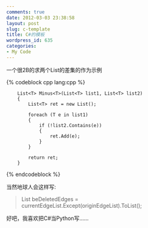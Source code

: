 ```yaml
---
comments: true
date: 2012-03-03 23:38:58
layout: post
slug: c-template
title: C#的模板
wordpress_id: 635
categories:
- My Code
---
```


一个很2B的求两个List的差集的作为示例


{% codeblock cpp lang:cpp %}

        List<T> Minus<T>(List<T> list1, List<T> list2)
        {
            List<T> ret = new List();

            foreach (T e in list1)
            {
                if (!list2.Contains(e))
                {
                    ret.Add(e);
                }
            }

            return ret;
        }

{% endcodeblock %}


当然地球人会这样写:


> List<Edge> beDeletedEdges = currentEdgeList.Except(originEdgeList).ToList();


好吧，我喜欢把C#当Python写......
